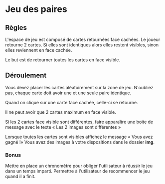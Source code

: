 # Jeu des paires


## Règles
L'espace de jeu est composé de cartes retournées face cachées. Le joueur retourne 2 cartes. Si elles sont identiques alors elles restent visibles, sinon elles reviennent en face cachée.

Le but est de retourner toutes les cartes en face visible.

## Déroulement
Vous devez placer les cartes aléatoirement sur la zone de jeu. N'oubliez pas, chaque carte doit avoir une et une seule paire identique.

Quand on clique sur une carte face cachée, celle-ci se retourne. 

Il ne peut avoir que 2 cartes maximum en face visible.

Si les 2 cartes face visible sont différentes, faire apparaître une boite de message avec le texte « Les 2 images sont différentes »

Lorsque toutes les cartes sont visibles affichez le message « Vous avez gagné !»
Vous avez des images à votre dispositions dans le dossier **img**.

### Bonus
Mettre en place un chronomètre pour obliger l'utilisateur à réussir le jeu dans un temps imparti.
Permettre à l'utilisateur de recommencer le jeu quand il a finit.

